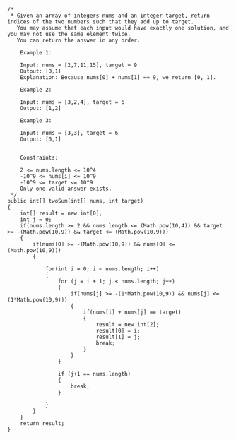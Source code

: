 	/* 
	 * Given an array of integers nums and an integer target, return indices of the two numbers such that they add up to target.
	   You may assume that each input would have exactly one solution, and you may not use the same element twice.
	   You can return the answer in any order.
		
		Example 1:
		
		Input: nums = [2,7,11,15], target = 9
		Output: [0,1]
		Explanation: Because nums[0] + nums[1] == 9, we return [0, 1].
	
		Example 2:
		
		Input: nums = [3,2,4], target = 6
		Output: [1,2]
	
		Example 3:
		
		Input: nums = [3,3], target = 6
		Output: [0,1]
		 
		
		Constraints:
		
		2 <= nums.length <= 10^4
		-10^9 <= nums[i] <= 10^9
		-10^9 <= target <= 10^9
		Only one valid answer exists.
	 */
	public int[] twoSum(int[] nums, int target)
	{
		int[] result = new int[0];
		int j = 0;
		if(nums.length >= 2 && nums.length <= (Math.pow(10,4)) && target >= -(Math.pow(10,9)) && target <= (Math.pow(10,9)))
		{
			if(nums[0] >= -(Math.pow(10,9)) && nums[0] <= (Math.pow(10,9)))
			{

				for(int i = 0; i < nums.length; i++)
				{
					for (j = i + 1; j < nums.length; j++)
					{
						if(nums[j] >= -(1*Math.pow(10,9)) && nums[j] <= (1*Math.pow(10,9)))
						{
							if(nums[i] + nums[j] == target)
							{
								result = new int[2];
								result[0] = i;
								result[1] = j;
								break;
							}
						}
					}

					if (j+1 == nums.length)
					{
						break;
					}

				}
			}
		}
		return result;	
	}
